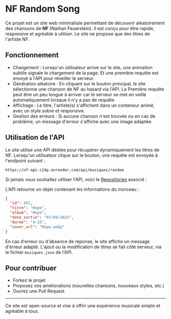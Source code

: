 # NF Random Song

Ce projet est un site web minimaliste permettant de découvrir aléatoirement des chansons de **NF** (Nathan Feuerstein). Il est conçu pour être rapide, responsive et agréable à utiliser. Le site ne propose que des titres de l'artiste NF.

## Fonctionnement

- Chargement : Lorsqu'un utilisateur arrive sur le site, une animation subtile signale le chargement de la page. Et une première requête est envoyé à l'API pour réveiller le serveur.
- Génération aléatoire : En cliquant sur le bouton principal, le site sélectionne une chanson de NF au hasard via l'API. La Première requête peut être un peu longue à arriver car le serveur se met en veille automatiquement lorsque il n'y a pas de requête
- Affichage : Le titre, l'artiste(s) s'affichent dans un conteneur animé, avec un style sobre et responsive.
- Gestion des erreurs : Si aucune chanson n'est trouvée ou en cas de problème, un message d'erreur s'affiche avec une image adaptée.

## Utilisation de l'API

Le site utilise une API dédiée pour récupérer dynamiquement les titres de NF. Lorsqu'un utilisateur clique sur le bouton, une requête est envoyée à l'endpoint suivant :

```
https://nf-api-c24p.onrender.com/api/musiques/random
```

Si jamais vous souhaitez utiliser l'API, voici le [Repositories](https://github.com/MasterAcnolo/NF-API) associé :

L'API retourne un objet contenant les informations du morceau :

```json
{
  "id": 801,
  "titre": "Hope",
  "album": "Hope",
  "date_sortie": "07/04/2023",
  "duree": "4:25",
  "cover_url": "Hope.webp"
}
```

En cas d'erreur ou d'absence de réponse, le site affiche un message d'erreur adapté. L'ajout ou la modification de titres se fait côté serveur, via le fichier `musiques.json` de l'API.

## Pour contribuer

- Forkez le projet
- Proposez vos améliorations (nouvelles chansons, nouveaux styles, etc.)
- Ouvrez une Pull Request

---

Ce site est open-source et vise à offrir une expérience musicale simple et agréable à tous.

